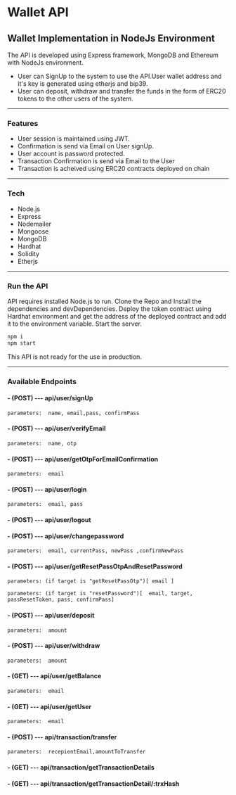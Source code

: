 # Wallet API
## Wallet Implementation in NodeJs Environment 

The API is developed using Express framework, MongoDB and Ethereum with NodeJs environment.
- User can SignUp to the system to use the API.User wallet address and it's key is generated using etherjs and bip39.
- User can deposit, withdraw and  transfer the funds in the form of ERC20 tokens to the other users of the system.

***

### Features

- User session is maintained using JWT.
- Confirmation is send via Email on User signUp.
- User account is password protected.
- Transaction Confirmation is send via Email to the User
- Transaction is acheived using ERC20 contracts deployed on chain

***

### Tech

- Node.js
- Express
- Nodemailer
- Mongoose
- MongoDB
- Hardhat
- Solidity
- Etherjs

***

### Run the API
API requires installed Node.js to run.
Clone the Repo and Install the dependencies and devDependencies. Deploy the token contract using Hardhat environment and get the address of the deployed contract and add it to the environment variable. Start the server.

```sh
npm i
npm start
```
This API is not ready for the use in production.

***

### Available Endpoints
#### - (POST) ---  api/user/signUp
    parameters:  name, email,pass, confirmPass
#### - (POST) ---  api/user/verifyEmail
    parameters:  name, otp
#### - (POST) ---  api/user/getOtpForEmailConfirmation
    parameters:  email
#### - (POST) --- api/user/login
    parameters:  email, pass
#### - (POST) --- api/user/logout
#### - (POST) --- api/user/changepassword
    parameters:  email, currentPass, newPass ,confirmNewPass
#### - (POST) --- api/user/getResetPassOtpAndResetPassword
    parameters: (if target is "getResetPassOtp")[ email ]

    parameters: (if target is "resetPassword")[  email, target, passResetToken, pass, confirmPass]
   
#### - (POST) --- api/user/deposit
    parameters:  amount
#### - (POST) --- api/user/withdraw
    parameters:  amount
#### - (GET) --- api/user/getBalance
    parameters:  email
#### - (GET) --- api/user/getUser
    parameters:  email
#### - (POST) --- api/transaction/transfer
    parameters:  recepientEmail,amountToTransfer
#### - (GET) --- api/transaction/getTransactionDetails
#### - (GET) --- api/transaction/getTransactionDetail/:trxHash



